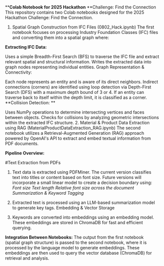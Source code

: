 ****Colab Notebook for 2025 Hackathon**
**Challenge: Find the Connection
This repository contains two Colab notebooks designed for the 2025 Hackathon Challenge: Find the Connection.

1. Spatial Graph Construction from IFC Files (0802_Hack.ipynb)
The first notebook focuses on processing Industry Foundation Classes (IFC) files and converting them into a spatial graph where:

****Extracting IFC Data:****

Uses a simple Breadth-First Search (BFS) to traverse the IFC file and extract relevant spatial and structural information.
Writes the extracted data into graph nodes representing individual entities.
Graph Representation & Connectivity:

Each node represents an entity and is aware of its direct neighbors.
Indirect connections (corners) are identified using loop detection via Depth-First Search (DFS) with a maximum depth bound of 3 or 4.
If an entity can traverse back to itself within the depth limit, it is classified as a corner.
**Collision Detection:
**

Uses NumPy operations to determine intersecting vertices and faces between objects.
Checks for collisions by analyzing geometric intersections within the extracted IFC structure.
2. Material & Product Data Extraction using RAG (MaterialProductDataExtraction_RAG.ipynb)
The second notebook utilizes a Retrieval-Augmented Generation (RAG) approach powered by OpenAI's API to extract and embed textual information from PDF documents.
    
**Pipeline Overview:**

#Text Extraction from PDFs

1. Text data is extracted using PDFMiner.
The current version classifies text into titles or content based on font size.
Future versions will incorporate a small linear model to create a decision boundary using:
_Font size
Text length
Relative font size across the document
Summarization & Keyword Tagging_

2. Extracted text is processed using an LLM-based summarization model to generate key tags.
Embedding & Vector Storage

3. Keywords are converted into embeddings using an embedding model.
These embeddings are stored in ChromaDB for fast and efficient querying.


**Integration Between Notebooks:**
The output from the first notebook (spatial graph structure) is passed to the second notebook, where it is processed by the language model to generate embeddings.
These embeddings are then used to query the vector database (ChromaDB) for retrieval and analysis.
